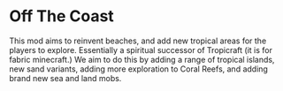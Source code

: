 # Off The Coast

This mod aims to reinvent beaches, and add new tropical areas for the players to explore. Essentially a spiritual successor of Tropicraft (it is for fabric minecraft.) We aim to do this by adding a range of tropical islands, new sand variants, adding more exploration to Coral Reefs, and adding brand new sea and land mobs.
